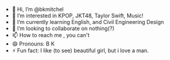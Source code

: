 - 👋 Hi, I’m @bkmitchel
- 👀 I’m interested in KPOP, JKT48, Taylor Swift, Music!
- 🌱 I’m currently learning English, and Civil Engineering Design
- 💞️ I’m looking to collaborate on nothing(?)
- 📫 How to reach me , you can't
- 😄 Pronouns: B K 
- ⚡ Fun fact: I like (to see) beautiful girl, but i love a man. 

<!---
bkmitchel/bkmitchel is a ✨ special ✨ repository because its `README.md` (this file) appears on your GitHub profile.
You can click the Preview link to take a look at your changes.
--->
